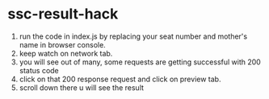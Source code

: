# ssc-result-hack

1. run the code in index.js by replacing your seat number and mother's name in browser console.
2. keep watch on network tab.
3. you will see out of many, some requests are getting successful with 200 status code
4. click on that 200 response request and click on preview tab.
5. scroll down there u will see the result
